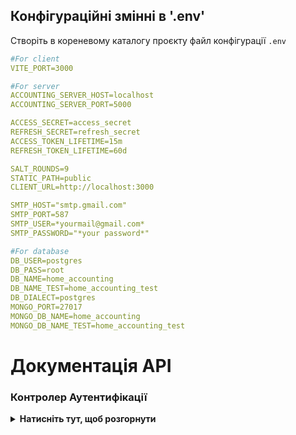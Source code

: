 ## Конфігураційні змінні в '.env'

Створіть в кореневому каталогу проєкту файл конфігурації `.env`

```yaml
#For client
VITE_PORT=3000

#For server
ACCOUNTING_SERVER_HOST=localhost
ACCOUNTING_SERVER_PORT=5000

ACCESS_SECRET=access_secret
REFRESH_SECRET=refresh_secret
ACCESS_TOKEN_LIFETIME=15m
REFRESH_TOKEN_LIFETIME=60d

SALT_ROUNDS=9
STATIC_PATH=public
CLIENT_URL=http://localhost:3000

SMTP_HOST="smtp.gmail.com"
SMTP_PORT=587
SMTP_USER=*yourmail@gmail.com*
SMTP_PASSWORD="*your password*"

#For database
DB_USER=postgres
DB_PASS=root
DB_NAME=home_accounting
DB_NAME_TEST=home_accounting_test
DB_DIALECT=postgres
MONGO_PORT=27017
MONGO_DB_NAME=home_accounting
MONGO_DB_NAME_TEST=home_accounting_test
```

# Документація API

### Контролер Аутентифікації

<details>
  <summary><strong>Натисніть тут, щоб розгорнути</strong></summary>
  
Цей контролер відповідає за реєстрацію, авторизацію та відновлення паролю користувача. Токен має передаватися у заголовку Authorization у форматі Bearer Token.

#### 1. Реєстрація користувача

**Метод**: POST  
**URL**: `/api/auth/registration`  
**Опис**: Створює нового користувача.

**Тіло запиту**:

<pre><code>{
  "fullName": "повне ім'я користувача",
  "email": "email користувача",
  "password": "пароль"
}
</code></pre>

**Відповідь**:

<pre><code>{
  "accessToken": "JWT access токен",
  "refreshToken": "JWT refresh токен",
  "user": {
    "uuid": "uuid користувача",
    "fullName": "повне ім'я користувача",
    "emailConfirmed": "статус підтвердження email користувача",
    "role": "роль користувача",
    "photo": "фото користувача (якщо є)"
  },
  "permissions": ["дозвіл_користувача1", "дозвіл_користувача2"]
}
</code></pre>

#### 2. Логін користувача

**Метод**: POST  
**URL**: `/api/auth/login`  
**Опис**: Логін користувача, видає JWT токени.

**Тіло запиту**:

<pre><code>{
  "email": "email користувача",
  "password": "пароль"
}
</code></pre>

**Відповідь**:

<pre><code>{
  "accessToken": "JWT access токен",
  "refreshToken": "JWT refresh токен",
  "user": {
    "uuid": "uuid користувача",
    "fullName": "повне ім'я користувача",
    "emailConfirmed": "статус підтвердження email користувача",
    "role": "роль користувача",
    "photo": "фото користувача (якщо є)"
  },
  "permissions": ["дозвіл_користувача1", "дозвіл_користувача2"]
}
</code></pre>

#### 3. Логаут користувача

**Метод**: GET  
**URL**: `/api/auth/logout`  
**Опис**: Видаляє refresh токен і завершує сесію користувача.  
**Тіло запиту**: не потрібне.  
**Відповідь**: 200 OK

#### 4. Оновлення токенів (Refresh)

**Метод**: GET  
**URL**: `/api/auth/refresh`  
**Опис**: Оновлює JWT токени, використовуючи refresh токен з cookies.  
**Тіло запиту**: не потрібне.

**Відповідь**:

<pre><code>{
  "accessToken": "JWT access токен",
  "refreshToken": "JWT refresh токен",
  "user": {
    "uuid": "uuid користувача",
    "fullName": "повне ім'я користувача",
    "emailConfirmed": "статус підтвердження email користувача",
    "role": "роль користувача",
    "photo": "фото користувача (якщо є)"
  },
  "permissions": ["дозвіл_користувача1", "дозвіл_користувача2"]
}
</code></pre>

#### 5. Запит на скидання паролю

**Метод**: POST  
**URL**: `/api/auth/forgot`  
**Опис**: Відправляє на електронну пошту користувача посилання для скидання пароля.

**Тіло запиту**:

<pre><code>{
  "email": "email користувача"
}
</code></pre>

**Відповідь**:

<pre><code>{
  "severity": "success",
  "title": "Скидання паролю..."
  "message": "На Вашу електронну адресу відправлено повідомлення з подальшими інструкціями",
}
</code></pre>

#### 6. Перенаправлення на сторінку для скидання паролю

**Метод**: GET  
**URL**: `/api/auth/reset-password`  
**Опис**: Перевіряє токен для скидання пароля і перенаправляє користувача на сторінку введення нового пароля.  
**Тіло запиту**: не потрібне.

**Відповідь**:

<pre><code>301 Redirect</code></pre>

#### 7. Скидання паролю

**Метод**: POST  
**URL**: `/api/auth/reset?token={uuid_token}`  
**Опис**: Скидає пароль користувача за допомогою токена для скидання пароля.

**Тіло запиту**:

<pre><code>{
  "newPassword": "новий пароль",
  "confirmNewPassword": "підтвердження нового паролю"
}
</code></pre>

**Відповідь**:

<pre><code>{
  "severity": "success",
  "title": "Скидання паролю..."
  "message": "Ваш пароль успішно змінено",
}
</code></pre>

</details>
